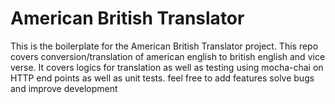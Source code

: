 # American British Translator

This is the boilerplate for the American British Translator project. This repo covers conversion/translation of american english to british english and vice verse. It covers logics for translation as well as testing using mocha-chai on HTTP end points as well as unit tests. feel free to add features solve bugs and improve development
